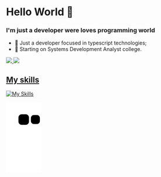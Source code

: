 # Hello World 👋

### I'm just a developer were loves programming world

- 👨 Just a developer focused in typescript technologies;
- 📕 Starting on Systems Development Analyst college.

<a href="https://github.com/NicolasCBV">
<img height="180em" src="https://github-readme-stats-sigma-five.vercel.app/api/top-langs/?username=NicolasCBV&layout=compact&langs_count=7&theme=dracula"/>
<img height="180em" src="https://github-readme-stats-sigma-five.vercel.app/api?username=NicolasCBV&show_icons=true&theme=dracula&include_all_commits=true&count_private=true"/>

## My skills

[![My Skills](https://skillicons.dev/icons?i=js,html,css,docker,typescript,react,next,nodejs,mysql,nestjs,arduino)](https://skillicons.dev)

![Snake animation](https://github.com/NicolasCBV/NicolasCBV/blob/output/github-contribution-grid-snake.svg)

